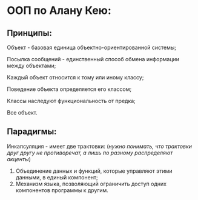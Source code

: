 # ООП по Алану Кею:

## **Принципы:**

Объект - базовая единица объектно-ориентированной системы;

Посылка сообщений - единственный способ обмена информации между объектами;

Каждый объект относится к тому или иному классу;

Поведение объекта определяется его классом;

Классы наследуют функциональность от предка;

Все объект.

## Парадигмы:

Инкапсуляция - имеет две трактовки: (*нужно понимать, что трактовки друг другу не противоречат, а лишь по разному распределяют акценты*)

1. Объединение данных и функций, которые управляют этими данными, в единый компонент;
2. Механизм языка, позволяющий ограничить доступ одних компонентов программы к другим.
